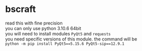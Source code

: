 # bscraft
read this with fine precision <br>
you can only use python 3.10.6 64bit <br>
you will need to install modules `PyQt5` and `requests` <br>
you need specific versions of this module. the command will be <br>
`python -m pip install PyQt5==5.15.6 PyQt5-sip==12.9.1`
